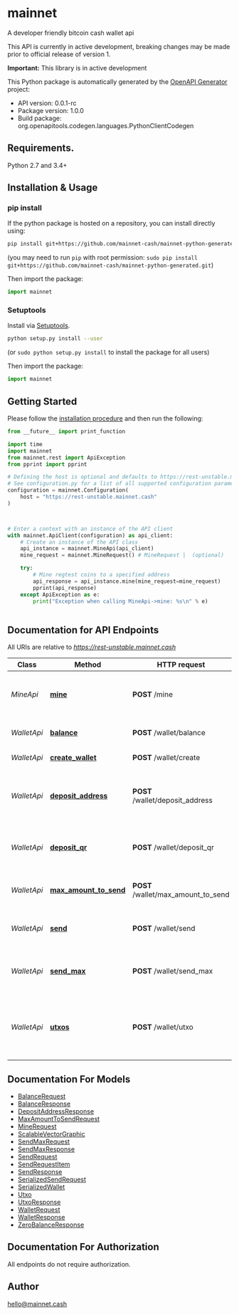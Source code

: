 # mainnet
A developer friendly bitcoin cash wallet api

This API is currently in active development, breaking changes may
be made prior to official release of version 1.

**Important:** This library is in active development


This Python package is automatically generated by the [OpenAPI Generator](https://openapi-generator.tech) project:

- API version: 0.0.1-rc
- Package version: 1.0.0
- Build package: org.openapitools.codegen.languages.PythonClientCodegen

## Requirements.

Python 2.7 and 3.4+

## Installation & Usage
### pip install

If the python package is hosted on a repository, you can install directly using:

```sh
pip install git+https://github.com/mainnet-cash/mainnet-python-generated.git
```
(you may need to run `pip` with root permission: `sudo pip install git+https://github.com/mainnet-cash/mainnet-python-generated.git`)

Then import the package:
```python
import mainnet
```

### Setuptools

Install via [Setuptools](http://pypi.python.org/pypi/setuptools).

```sh
python setup.py install --user
```
(or `sudo python setup.py install` to install the package for all users)

Then import the package:
```python
import mainnet
```

## Getting Started

Please follow the [installation procedure](#installation--usage) and then run the following:

```python
from __future__ import print_function

import time
import mainnet
from mainnet.rest import ApiException
from pprint import pprint

# Defining the host is optional and defaults to https://rest-unstable.mainnet.cash
# See configuration.py for a list of all supported configuration parameters.
configuration = mainnet.Configuration(
    host = "https://rest-unstable.mainnet.cash"
)



# Enter a context with an instance of the API client
with mainnet.ApiClient(configuration) as api_client:
    # Create an instance of the API class
    api_instance = mainnet.MineApi(api_client)
    mine_request = mainnet.MineRequest() # MineRequest |  (optional)

    try:
        # Mine regtest coins to a specified address
        api_response = api_instance.mine(mine_request=mine_request)
        pprint(api_response)
    except ApiException as e:
        print("Exception when calling MineApi->mine: %s\n" % e)
    
```

## Documentation for API Endpoints

All URIs are relative to *https://rest-unstable.mainnet.cash*

Class | Method | HTTP request | Description
------------ | ------------- | ------------- | -------------
*MineApi* | [**mine**](docs/MineApi.md#mine) | **POST** /mine | Mine regtest coins to a specified address
*WalletApi* | [**balance**](docs/WalletApi.md#balance) | **POST** /wallet/balance | Get total balance for wallet
*WalletApi* | [**create_wallet**](docs/WalletApi.md#create_wallet) | **POST** /wallet/create | create a new wallet
*WalletApi* | [**deposit_address**](docs/WalletApi.md#deposit_address) | **POST** /wallet/deposit_address | Get a deposit address in cash address format
*WalletApi* | [**deposit_qr**](docs/WalletApi.md#deposit_qr) | **POST** /wallet/deposit_qr | Get receiving cash address as a qrcode
*WalletApi* | [**max_amount_to_send**](docs/WalletApi.md#max_amount_to_send) | **POST** /wallet/max_amount_to_send | Get maximum spendable amount
*WalletApi* | [**send**](docs/WalletApi.md#send) | **POST** /wallet/send | Send some amount to a given address
*WalletApi* | [**send_max**](docs/WalletApi.md#send_max) | **POST** /wallet/send_max | Send all available funds to a given address
*WalletApi* | [**utxos**](docs/WalletApi.md#utxos) | **POST** /wallet/utxo | Get detailed information about unspent outputs (utxos)


## Documentation For Models

 - [BalanceRequest](docs/BalanceRequest.md)
 - [BalanceResponse](docs/BalanceResponse.md)
 - [DepositAddressResponse](docs/DepositAddressResponse.md)
 - [MaxAmountToSendRequest](docs/MaxAmountToSendRequest.md)
 - [MineRequest](docs/MineRequest.md)
 - [ScalableVectorGraphic](docs/ScalableVectorGraphic.md)
 - [SendMaxRequest](docs/SendMaxRequest.md)
 - [SendMaxResponse](docs/SendMaxResponse.md)
 - [SendRequest](docs/SendRequest.md)
 - [SendRequestItem](docs/SendRequestItem.md)
 - [SendResponse](docs/SendResponse.md)
 - [SerializedSendRequest](docs/SerializedSendRequest.md)
 - [SerializedWallet](docs/SerializedWallet.md)
 - [Utxo](docs/Utxo.md)
 - [UtxoResponse](docs/UtxoResponse.md)
 - [WalletRequest](docs/WalletRequest.md)
 - [WalletResponse](docs/WalletResponse.md)
 - [ZeroBalanceResponse](docs/ZeroBalanceResponse.md)


## Documentation For Authorization

 All endpoints do not require authorization.

## Author

hello@mainnet.cash


